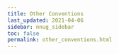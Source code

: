 ```yaml
---
title: Other Conventions
last_updated: 2021-04-06
sidebar: nnug_sidebar
toc: false
permalink: other_conventions.html
---
```


<!-- Consider moving/updating old convention docs (e.g., ftp stuff?) here. -->
